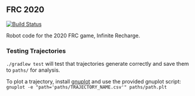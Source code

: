 ## FRC 2020

[![Build Status](https://travis-ci.com/Team4159/FRC-2020.svg?branch=master)](https://travis-ci.com/Team4159/FRC-2020)

Robot code for the 2020 FRC game, Infinite Recharge.

### Testing Trajectories

`./gradlew test` will test that trajectories generate correctly and save them to `paths/` for analysis.

To plot a trajectory, install [gnuplot](http://www.gnuplot.info/) and use the provided gnuplot script: `gnuplot -e "path='paths/TRAJECTORY_NAME.csv'" paths/path.plt`
